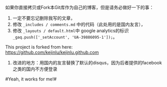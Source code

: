 如果你直接拷贝或Fork本Git库作为自己的博客，但是请务必做好一下的事：
1. 一定不要忘记删除我写的文章，
2. 修改 `_includes / comments.md` 中的代码（此处用的是国内友言），
3. 修改 `_layouts / default.html`中 google analytics的标识  ` _gaq.push(['_setAccount', 'UA-39886095-1']);`。   

  

This project is forked from here: https://github.com/kejinlu/kejinlu.github.com      

1. 改进的地方：用国内的友言替换了默认的disqus，因为后者提供的facebook之类的国内不方便登录     
 
#Yeah, it works for me!#
